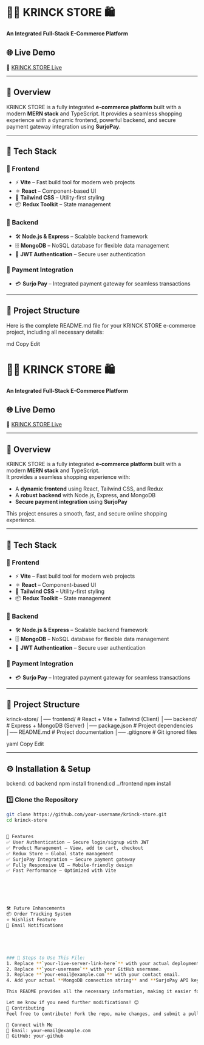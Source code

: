 # 🚴‍♂️ KRINCK STORE 🛍️  

**An Integrated Full-Stack E-Commerce Platform**  

## 🌐 Live Demo  
🔗 [KRINCK STORE Live](your-live-server-link-here)

---

## 📌 Overview  
KRINCK STORE is a fully integrated **e-commerce platform** built with a modern **MERN stack** and TypeScript. It provides a seamless shopping experience with a dynamic frontend, powerful backend, and secure payment gateway integration using **SurjoPay**.

---

## 🚀 Tech Stack  

### 🔹 Frontend  
- ⚡ **Vite** – Fast build tool for modern web projects  
- ⚛️ **React** – Component-based UI  
- 🎨 **Tailwind CSS** – Utility-first styling  
- 📦 **Redux Toolkit** – State management  

### 🔹 Backend  
- 🛠️ **Node.js & Express** – Scalable backend framework  
- 🗄️ **MongoDB** – NoSQL database for flexible data management  
- 🔐 **JWT Authentication** – Secure user authentication  

### 🔹 Payment Integration  
- 💳 **Surjo Pay** – Integrated payment gateway for seamless transactions  

---

## 📂 Project Structure  


Here is the complete README.md file for your KRINCK STORE e-commerce project, including all necessary details:

md
Copy
Edit
# 🚴‍♂️ KRINCK STORE 🛍️  

**An Integrated Full-Stack E-Commerce Platform**  

## 🌐 Live Demo  
🔗 [KRINCK STORE Live](your-live-server-link-here)  

---

## 📌 Overview  
KRINCK STORE is a fully integrated **e-commerce platform** built with a modern **MERN stack** and TypeScript.  
It provides a seamless shopping experience with:  
- A **dynamic frontend** using React, Tailwind CSS, and Redux  
- A **robust backend** with Node.js, Express, and MongoDB  
- **Secure payment integration** using **SurjoPay**  

This project ensures a smooth, fast, and secure online shopping experience.  

---

## 🚀 Tech Stack  

### 🔹 Frontend  
- ⚡ **Vite** – Fast build tool for modern web projects  
- ⚛️ **React** – Component-based UI  
- 🎨 **Tailwind CSS** – Utility-first styling  
- 📦 **Redux Toolkit** – State management  

### 🔹 Backend  
- 🛠️ **Node.js & Express** – Scalable backend framework  
- 🗄️ **MongoDB** – NoSQL database for flexible data management  
- 🔐 **JWT Authentication** – Secure user authentication  

### 🔹 Payment Integration  
- 💳 **Surjo Pay** – Integrated payment gateway for seamless transactions  

---

## 📂 Project Structure  
krinck-store/ │── frontend/ # React + Vite + Tailwind (Client) │── backend/ # Express + MongoDB (Server) │── package.json # Project dependencies │── README.md # Project documentation │── .gitignore # Git ignored files

yaml
Copy
Edit

---

## ⚙️ Installation & Setup 

bckend: cd backend
npm install
fronend:cd ../frontend
npm install





### 1️⃣ Clone the Repository  
```bash
git clone https://github.com/your-username/krinck-store.git
cd krinck-store


🚀 Features
✅ User Authentication – Secure login/signup with JWT
✅ Product Management – View, add to cart, checkout
✅ Redux Store – Global state management
✅ SurjoPay Integration – Secure payment gateway
✅ Fully Responsive UI – Mobile-friendly design
✅ Fast Performance – Optimized with Vite






🛠️ Future Enhancements
📦 Order Tracking System
⭐ Wishlist Feature
📧 Email Notifications





### 🔹 Steps to Use This File:  
1. Replace **`your-live-server-link-here`** with your actual deployment link.  
2. Replace **`your-username`** with your GitHub username.  
3. Replace **`your-email@example.com`** with your contact email.  
4. Add your actual **MongoDB connection string** and **SurjoPay API key** in the `.env` file.  

This README provides all the necessary information, making it easier for developers and users to understand and contribute. 🚀💻  

Let me know if you need further modifications! 😊
🤝 Contributing
Feel free to contribute! Fork the repo, make changes, and submit a pull request.

🔗 Connect with Me
📧 Email: your-email@example.com
🔗 GitHub: your-github
